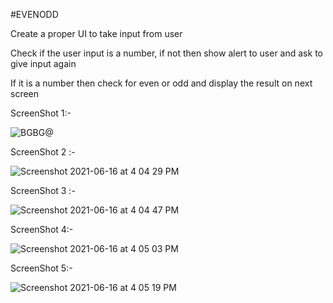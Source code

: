 #EVENODD



Create a proper UI to take input from user 

Check if the user input is a number, if not then show alert to user and ask to give input again

If it is a number then check for even or odd and display the result on next screen

 
 ScreenShot 1:- 
 
 
![BGBG@](https://user-images.githubusercontent.com/81225289/122205738-34361600-cebe-11eb-871c-cbafef8c48a2.jpg)


ScreenShot 2 :- 


![Screenshot 2021-06-16 at 4 04 29 PM](https://user-images.githubusercontent.com/81225289/122205778-3dbf7e00-cebe-11eb-80bd-48506d409411.png)


ScreenShot 3 :-


![Screenshot 2021-06-16 at 4 04 47 PM](https://user-images.githubusercontent.com/81225289/122205802-43b55f00-cebe-11eb-8821-1e0bc13e22be.png)


ScreenShot  4:-


![Screenshot 2021-06-16 at 4 05 03 PM](https://user-images.githubusercontent.com/81225289/122205848-52037b00-cebe-11eb-8e6c-fd8afe140c67.png)


ScreenShot  5:- 


![Screenshot 2021-06-16 at 4 05 19 PM](https://user-images.githubusercontent.com/81225289/122205879-5d56a680-cebe-11eb-8346-b28dfb71e882.png)


